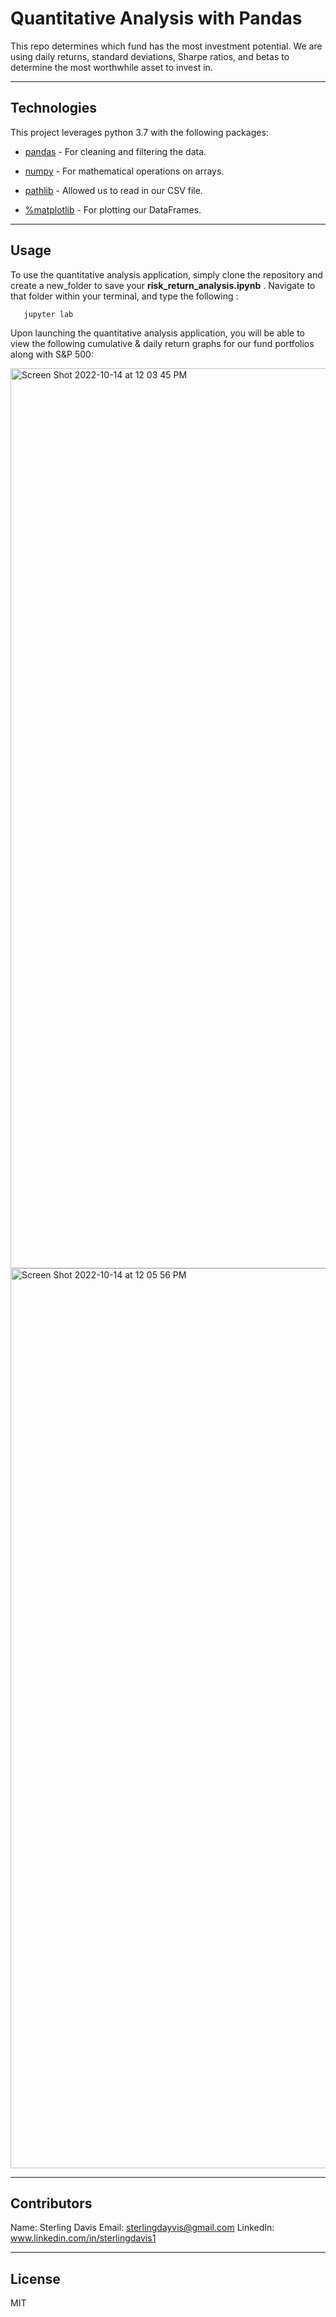 # Quantitative Analysis with Pandas

This repo determines which fund has the most investment potential. We are using daily returns, standard deviations, Sharpe ratios, and betas to determine the most worthwhile asset to invest in. 

---

## Technologies

This project leverages python 3.7 with the following packages:

* [pandas](https://github.com/pandas-dev/pandas) - For cleaning and filtering the data.

* [numpy](https://github.com/numpy/numpy) - For mathematical operations on arrays.

* [pathlib](https://github.com/jazzband/pathlib2) - Allowed us to read in our CSV file. 

* [%matplotlib](https://github.com/matplotlib/matplotlib) - For plotting our DataFrames.

---

## Usage

To use the quantitative analysis application, simply clone the repository and create a new_folder to save your **risk_return_analysis.ipynb** . Navigate to that folder within your terminal, and type the following :

```new_folder
   jupyter lab 
```

Upon launching the quantitative analysis application, you will be able to view the following cumulative & daily return graphs for our fund portfolios along with S&P 500: 

<img width="1440" alt="Screen Shot 2022-10-14 at 12 03 45 PM" src="https://user-images.githubusercontent.com/105071493/195949074-e9ea17a1-9c1e-44b0-86b7-029e6fbb5d72.png">

<img width="1440" alt="Screen Shot 2022-10-14 at 12 05 56 PM" src="https://user-images.githubusercontent.com/105071493/195949088-87fb5d61-4d00-47ef-81f0-b7549a111b4a.png">


---

## Contributors

Name: Sterling Davis 
Email: sterlingdayvis@gmail.com
LinkedIn: www.linkedin.com/in/sterlingdavis1

---

## License

MIT
